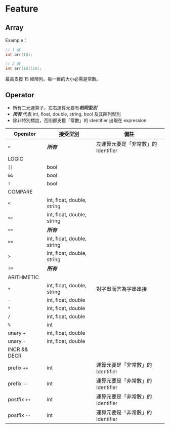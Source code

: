 # Feature

## Array

Example：

```d
// 1 維
int arr[10];

// 2 維
int arr[10][20];
```

最高支援 15 維陣列。每一維的大小必需是常數。

## Operator

- 所有二元運算子，左右運算元要有***相同型別***
- ***所有*** 代表 int, float, double, string, bool 及其陣列型別
- 除非特別標註，否則都支援「常數」的 identifier 出現在 expression

Operator | 接受型別 | 備註
---|---|---|
`= ` | ***所有*** | 左運算元要是「非常數」的 Identifier
LOGIC ||
`\|\|` | bool |
`&&` | bool |
`! ` | bool |
COMPARE ||
`< ` | int, float, double, string |
`<=` | int, float, double, string |
`==` | ***所有*** |
`>=` | int, float, double, string |
`> ` | int, float, double, string |
`!=` | ***所有*** |
ARITHMETIC ||
`+`  | int, float, double, string | 對字串而言為字串串接
`-`  | int, float, double
`*`  | int, float, double
`/`  | int, float, double
`%`  | int
unary `+` | int, float, double
unary `-` | int, float, double
INCR && DECR ||
prefix `++`  | int | 運算元要是「非常數」的 Identifier
prefix `--`  | int | 運算元要是「非常數」的 Identifier
postfix `++` | int | 運算元要是「非常數」的 Identifier
postfix `--` | int | 運算元要是「非常數」的 Identifier